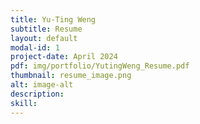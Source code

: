 ```yaml
---
title: Yu-Ting Weng
subtitle: Resume
layout: default
modal-id: 1
project-date: April 2024
pdf: img/portfolio/YutingWeng_Resume.pdf
thumbnail: resume_image.png
alt: image-alt
description:
skill:
---
```

